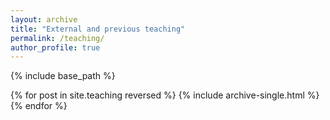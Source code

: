 ```yaml
---
layout: archive
title: "External and previous teaching"
permalink: /teaching/
author_profile: true
---
```


{% include base_path %}

{% for post in site.teaching reversed %}
  {% include archive-single.html %}
{% endfor %}
